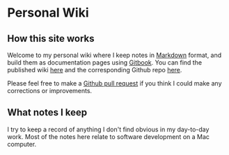 # Personal Wiki

## How this site works

Welcome to my personal wiki where I keep notes in [Markdown](https://guides.github.com/features/mastering-markdown/) format, and build them as documentation pages using [Gitbook](https://www.gitbook.com/). You can find the published wiki [here](https://wiki.robmurtagh.com/) and the corresponding Github repo [here](https://github.com/robmurtagh/personal-wiki).

Please feel free to make a [Github pull request](https://help.github.com/articles/about-pull-requests/) if you think I could make any corrections or improvements.

## What notes I keep

I try to keep a record of anything I don't find obvious in my day-to-day work. Most of the notes here relate to software development on a Mac computer.
